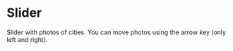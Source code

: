 # Slider

Slider with photos of cities. You can move photos using the arrow key (only left and right).

